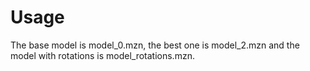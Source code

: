 # Usage
The base model is model\_0.mzn, the best one is model\_2.mzn and the model with rotations is model\_rotations.mzn.
